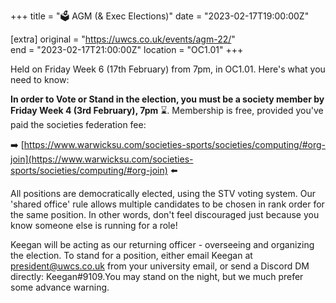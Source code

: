 +++
title = "🗳️ AGM (& Exec Elections)"
date = "2023-02-17T19:00:00Z"

[extra]
original = "https://uwcs.co.uk/events/agm-22/"    
end = "2023-02-17T21:00:00Z"
location = "OC1.01"
+++

Held on Friday Week 6 (17th February) from 7pm, in OC1.01. Here's what you need to know:

**In order to Vote or Stand in the election, you must be a society member by Friday Week 4 (3rd February), 7pm** ⌛. Membership is free, provided you've paid the societies federation fee:

➡️ [https://www.warwicksu.com/societies-sports/societies/computing/#org-join](https://www.warwicksu.com/societies-sports/societies/computing/#org-join) ⬅️

All positions are democratically elected, using the STV voting system. Our 'shared office' rule allows multiple candidates to be chosen in rank order for the same position. In other words, don't feel discouraged just because you know someone else is running for a role!

Keegan will be acting as our returning officer - overseeing and organizing the election. To stand for a position, either email Keegan at president@uwcs.co.uk from your university email, or send a Discord DM directly: Keegan#9109.You may stand on the night, but we much prefer some advance warning.
